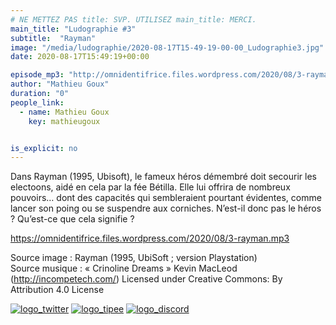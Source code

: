 ```yaml
---
# NE METTEZ PAS title: SVP. UTILISEZ main_title: MERCI.
main_title: "Ludographie #3"
subtitle:  "Rayman"
image: "/media/ludographie/2020-08-17T15-49-19-00-00_Ludographie3.jpg"
date: 2020-08-17T15:49:19+00:00

episode_mp3: "http://omnidentifrice.files.wordpress.com/2020/08/3-rayman.mp3"
author: "Mathieu Goux"
duration: "0"
people_link: 
  - name: Mathieu Goux
    key: mathieugoux


is_explicit: no
---
```


<PodcastHeader/>

<!-- ECRIRE LA DESCRIPTION DE L'EPISODE SOUS CETTE LIGNE -->
<p>Dans Rayman (1995, Ubisoft), le fameux héros démembré doit secourir les electoons, aidé en cela par la fée Bétilla. Elle lui offrira de nombreux pouvoirs… dont des capacités qui sembleraient pourtant évidentes, comme lancer son poing ou se suspendre aux corniches. N’est-il donc pas le héros ? Qu’est-ce que cela signifie ?</p>
<p></p>
<a href="https://omnidentifrice.files.wordpress.com/2020/08/3-rayman.mp3" rel="nofollow">https://omnidentifrice.files.wordpress.com/2020/08/3-rayman.mp3</a>
 
<p>Source image : Rayman (1995, UbiSoft ; version Playstation)<br>
Source musique : «&nbsp;Crinoline Dreams&nbsp;» Kevin MacLeod (<a title="http://incompetech.com/" href="http://incompetech.com/" rel="nofollow">http://incompetech.com/</a>) Licensed under Creative Commons: By Attribution 4.0 License</p>


<tr>
<td><a href="https://twitter.com/Gouximan" rel="nofollow"><img src="https://ludographiepodcast.files.wordpress.com/2020/08/logo_twitter-1.png?w=750" alt="logo_twitter"></a></td>
<td><a href="http://fr.tipeee.com/calvinball" rel="nofollow"><img src="https://ludographiepodcast.files.wordpress.com/2020/08/logo_tipee-1.png?w=750" alt="logo_tipee"></a></td>
<td><a href="https://discord.com/invite/4RnA9v7" rel="nofollow"><img src="https://ludographiepodcast.files.wordpress.com/2020/08/logo_discord-1.png?w=750" alt="logo_discord"></a></td>
</tr>




